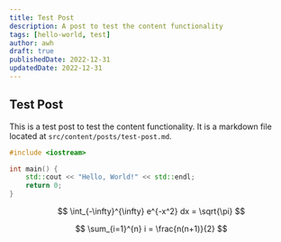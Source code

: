 ```yaml
---
title: Test Post
description: A post to test the content functionality
tags: [hello-world, test]
author: awh
draft: true
publishedDate: 2022-12-31
updatedDate: 2022-12-31
---
```


## Test Post

This is a test post to test the content functionality. It is a markdown file located at `src/content/posts/test-post.md`.

```cpp title="hello-world.cpp"
#include <iostream>

int main() {
	std::cout << "Hello, World!" << std::endl;
	return 0;
}
```

<!-- prettier-ignore-start -->



$$
\int_{-\infty}^{\infty} e^{-x^2} dx = \sqrt{\pi}
$$



$$
\sum_{i=1}^{n} i = \frac{n(n+1)}{2}
$$


<!-- prettier-ignore-end -->
